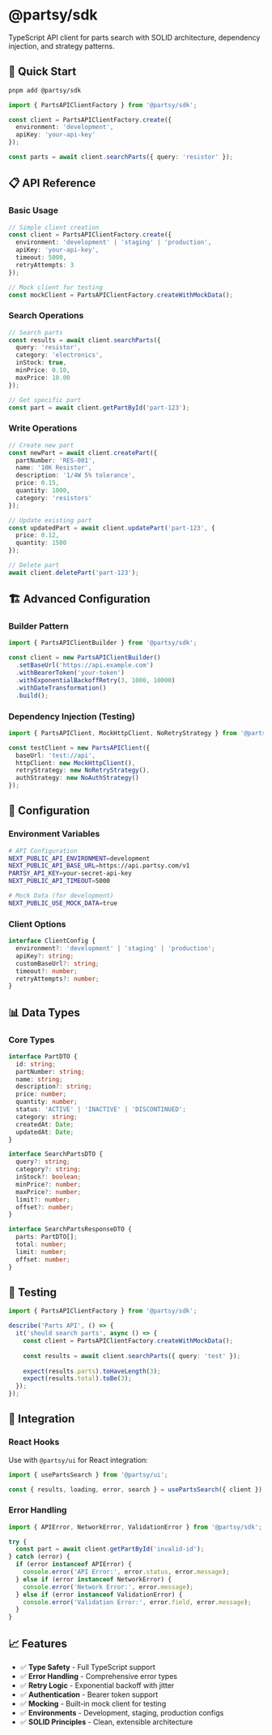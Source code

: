 # @partsy/sdk

TypeScript API client for parts search with SOLID architecture, dependency injection, and strategy patterns.

## 🚀 Quick Start

```bash
pnpm add @partsy/sdk
```

```typescript
import { PartsAPIClientFactory } from '@partsy/sdk';

const client = PartsAPIClientFactory.create({
  environment: 'development',
  apiKey: 'your-api-key'
});

const parts = await client.searchParts({ query: 'resistor' });
```

## 📋 API Reference

### Basic Usage

```typescript
// Simple client creation
const client = PartsAPIClientFactory.create({
  environment: 'development' | 'staging' | 'production',
  apiKey: 'your-api-key',
  timeout: 5000,
  retryAttempts: 3
});

// Mock client for testing
const mockClient = PartsAPIClientFactory.createWithMockData();
```

### Search Operations

```typescript
// Search parts
const results = await client.searchParts({
  query: 'resistor',
  category: 'electronics',
  inStock: true,
  minPrice: 0.10,
  maxPrice: 10.00
});

// Get specific part
const part = await client.getPartById('part-123');
```

### Write Operations

```typescript
// Create new part
const newPart = await client.createPart({
  partNumber: 'RES-001',
  name: '10K Resistor',
  description: '1/4W 5% tolerance',
  price: 0.15,
  quantity: 1000,
  category: 'resistors'
});

// Update existing part
const updatedPart = await client.updatePart('part-123', {
  price: 0.12,
  quantity: 1500
});

// Delete part
await client.deletePart('part-123');
```

## 🏗️ Advanced Configuration

### Builder Pattern

```typescript
import { PartsAPIClientBuilder } from '@partsy/sdk';

const client = new PartsAPIClientBuilder()
  .setBaseUrl('https://api.example.com')
  .withBearerToken('your-token')
  .withExponentialBackoffRetry(3, 1000, 10000)
  .withDateTransformation()
  .build();
```

### Dependency Injection (Testing)

```typescript
import { PartsAPIClient, MockHttpClient, NoRetryStrategy } from '@partsy/sdk';

const testClient = new PartsAPIClient({
  baseUrl: 'test://api',
  httpClient: new MockHttpClient(),
  retryStrategy: new NoRetryStrategy(),
  authStrategy: new NoAuthStrategy()
});
```

## 🔧 Configuration

### Environment Variables

```bash
# API Configuration
NEXT_PUBLIC_API_ENVIRONMENT=development
NEXT_PUBLIC_API_BASE_URL=https://api.partsy.com/v1
PARTSY_API_KEY=your-secret-api-key
NEXT_PUBLIC_API_TIMEOUT=5000

# Mock Data (for development)
NEXT_PUBLIC_USE_MOCK_DATA=true
```

### Client Options

```typescript
interface ClientConfig {
  environment?: 'development' | 'staging' | 'production';
  apiKey?: string;
  customBaseUrl?: string;
  timeout?: number;
  retryAttempts?: number;
}
```

## 📊 Data Types

### Core Types

```typescript
interface PartDTO {
  id: string;
  partNumber: string;
  name: string;
  description?: string;
  price: number;
  quantity: number;
  status: 'ACTIVE' | 'INACTIVE' | 'DISCONTINUED';
  category: string;
  createdAt: Date;
  updatedAt: Date;
}

interface SearchPartsDTO {
  query?: string;
  category?: string;
  inStock?: boolean;
  minPrice?: number;
  maxPrice?: number;
  limit?: number;
  offset?: number;
}

interface SearchPartsResponseDTO {
  parts: PartDTO[];
  total: number;
  limit: number;
  offset: number;
}
```

## 🧪 Testing

```typescript
import { PartsAPIClientFactory } from '@partsy/sdk';

describe('Parts API', () => {
  it('should search parts', async () => {
    const client = PartsAPIClientFactory.createWithMockData();
    
    const results = await client.searchParts({ query: 'test' });
    
    expect(results.parts).toHaveLength(3);
    expect(results.total).toBe(3);
  });
});
```

## 🔗 Integration

### React Hooks

Use with `@partsy/ui` for React integration:

```typescript
import { usePartsSearch } from '@partsy/ui';

const { results, loading, error, search } = usePartsSearch({ client });
```

### Error Handling

```typescript
import { APIError, NetworkError, ValidationError } from '@partsy/sdk';

try {
  const part = await client.getPartById('invalid-id');
} catch (error) {
  if (error instanceof APIError) {
    console.error('API Error:', error.status, error.message);
  } else if (error instanceof NetworkError) {
    console.error('Network Error:', error.message);
  } else if (error instanceof ValidationError) {
    console.error('Validation Error:', error.field, error.message);
  }
}
```

## 📈 Features

- ✅ **Type Safety** - Full TypeScript support
- ✅ **Error Handling** - Comprehensive error types
- ✅ **Retry Logic** - Exponential backoff with jitter
- ✅ **Authentication** - Bearer token support
- ✅ **Mocking** - Built-in mock client for testing
- ✅ **Environments** - Development, staging, production configs
- ✅ **SOLID Principles** - Clean, extensible architecture
